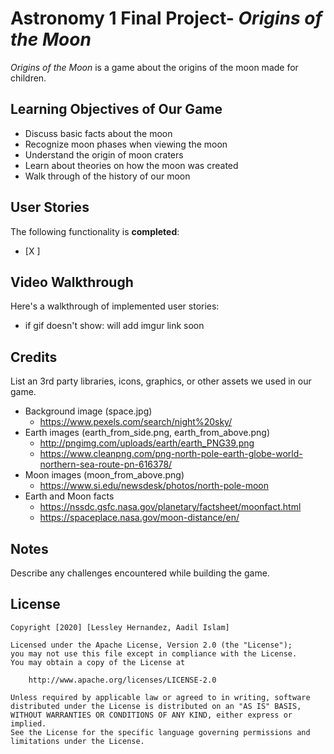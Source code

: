 # Astronomy 1 Final Project- *Origins of the Moon*

*Origins of the Moon* is a game about the origins of the moon made for children.

## Learning Objectives of Our Game 
- Discuss basic facts about the moon
- Recognize moon phases when viewing the moon
- Understand the origin of moon craters
- Learn about theories on how the moon was created
- Walk through of the history of our moon

## User Stories

The following functionality is **completed**:

- [X ]

## Video Walkthrough

Here's a walkthrough of implemented user stories:

<!--- just <img src='' width='' alt='Video Walkthrough' /> --->
- if gif doesn't show: will add imgur link soon

## Credits

List an 3rd party libraries, icons, graphics, or other assets we used in our game.

- Background image (space.jpg) 
  - https://www.pexels.com/search/night%20sky/
- Earth images (earth_from_side.png, earth_from_above.png)
  - http://pngimg.com/uploads/earth/earth_PNG39.png
  - https://www.cleanpng.com/png-north-pole-earth-globe-world-northern-sea-route-pn-616378/
- Moon images (moon_from_above.png)
  - https://www.si.edu/newsdesk/photos/north-pole-moon
- Earth and Moon facts
  - https://nssdc.gsfc.nasa.gov/planetary/factsheet/moonfact.html
  - https://spaceplace.nasa.gov/moon-distance/en/

## Notes

Describe any challenges encountered while building the game.

## License

    Copyright [2020] [Lessley Hernandez, Aadil Islam]

    Licensed under the Apache License, Version 2.0 (the "License");
    you may not use this file except in compliance with the License.
    You may obtain a copy of the License at

        http://www.apache.org/licenses/LICENSE-2.0

    Unless required by applicable law or agreed to in writing, software
    distributed under the License is distributed on an "AS IS" BASIS,
    WITHOUT WARRANTIES OR CONDITIONS OF ANY KIND, either express or implied.
    See the License for the specific language governing permissions and
    limitations under the License.
